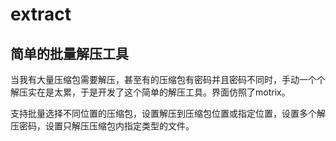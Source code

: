 # extract

## 简单的批量解压工具

当我有大量压缩包需要解压，甚至有的压缩包有密码并且密码不同时，手动一个个解压实在是太累，于是开发了这个简单的解压工具。界面仿照了motrix。

支持批量选择不同位置的压缩包，设置解压到压缩包位置或指定位置，设置多个解压密码，设置只解压压缩包内指定类型的文件。
